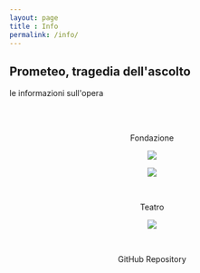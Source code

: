 ```yaml
---
layout: page
title : Info
permalink: /info/
---
```


<h2>Prometeo, tragedia dell'ascolto</h2>
<p>le informazioni sull'opera</p>
<br>

<div class="intro"><br>
  <p>
  <center>Fondazione
  <a href="http://www.luiginono.it/opere/prometeo-tragedia-dellascolto/#tab-id-1"><p><img src="{{ site.urlimg }}{{ post.image.fondazioneNono.png }}" /></p></a>
  <img src="{{ site.urlimg }}{{ post.image.fondazioneNono.png }}" />
  </center>
  </p>
</div>

<div class="intro"><br>
  <p>
  <center>Teatro
  <a href="http://www.teatroregioparma.org/Pagine/default.aspx?IdPagina=645"><p><img src="{{ site.urlimg }}{{ post.image.teatro.png }}" /></p></a>
  </center>
  </p>
</div>

<div class="intro"><br>
  <p>
  <center>GitHub Repository
  <a href="https://github.com/dentroprometeo/dentroprometeo.github.io"><p><i class="fa fa-github"></i></p></a>
  </center>
  </p>
</div>
